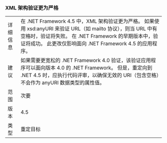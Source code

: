 ### <a name="xml-schema-validation-is-stricter"></a>XML 架构验证更为严格

|   |   |
|---|---|
|详细信息|在 .NET Framework 4.5 中，XML 架构验证更为严格。 如果使用 xsd:anyURI 来验证 URL（如 mailto 协议），则当 URL 中有空格时，验证将失败。 在 .NET Framework 的早期版本中，验证将成功。 此更改仅影响面向 .NET Framework 4.5 的应用程序。|
|建议|如果需要更宽松的 .NET Framework 4.0 验证，该验证应用程序可以面向版本 4.0 的 .NET Framework。 但是，重定向到 .NET 4.5 时，应执行代码评审，以确保无效的 URI（包含空格）不会作为 anyURI 数据类型的属性值。|
|范围|次要|
|版本|4.5|
|类型|重定目标|

